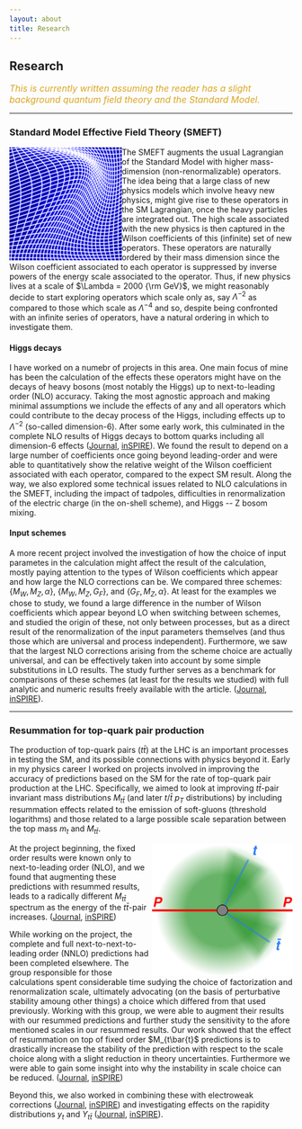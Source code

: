 ```yaml
---
layout: about
title: Research
---
```

## Research
*<font size="3" color="GoldenRod">This is currently written assuming the reader has a slight background quantum field theory and the Standard Model. </font>*

---

### Standard Model Effective Field Theory (SMEFT)
<img src="/assets/images/content/field_glow_1.png" align="left" width="200px"/>

The SMEFT augments the usual Lagrangian of the Standard Model with higher mass-dimension (non-renormalizable) operators. The idea being that a large class of new physics models which involve heavy new physics, might give rise to these operators in the SM Lagrangian, once the heavy particles are integrated out. The high scale associated with the new physics is then captured in the Wilson coefficients of this (infinite) set of new operators. These operators are naturally ordered by their mass dimension since the Wilson coefficient associated to each operator is suppressed by inverse powers of the energy scale associated to the operator. Thus, if new physics lives at a scale of $\Lambda = 2000 {\rm GeV}$, we might reasonably decide to start exploring operators which scale only as, say $\Lambda^{-2}$ as compared to those which scale as $\Lambda^{-4}$ and so, despite being confronted with an infinite series of operators, have a natural ordering in which to investigate them.

#### Higgs decays
I have worked on a numebr of projects in this area. One main focus of mine has been the calculation of the effects these operators might have on the decays of heavy bosons (most notably the Higgs) up to next-to-leading order (NLO) accuracy. Taking the most agnostic approach and making minimal assumptions we include the effects of any and all operators which could contribute to the decay process of the Higgs, including effects up to $\Lambda^{-2}$ (so-called dimension-$6$).
After some early work, this culminated in the complete NLO results of Higgs decays to bottom quarks including all dimension-$6$ effects 
([Journal](https://link.springer.com/article/10.1007/JHEP08(2019)173), [inSPIRE](https://inspirehep.net/literature/1729733)).
We found the result to depend on a large number of coefficients once going beyond leading-order and were able to quantitatively show the relative weight of the Wilson coefficient associated with each operator, compared to the expect SM result. Along the way, we also explored some technical issues related to NLO calculations in the SMEFT, including the impact of tadpoles, difficulties in renormalization of the electric charge (in the on-shell scheme), and Higgs -- Z bosom mixing.

#### Input schemes
A more recent project involved the investigation of how the choice of input parametes in the calculation might affect the result of the calculation, mostly paying attention to the types of Wilson coefficients which appear and how large the NLO corrections can be. We compared three schemes: $\{M_W, M_Z, \alpha\}$, $\{M_W, M_Z, G_F\}$, and $\{G_F, M_Z, \alpha\}$. At least for the examples we chose to study, we found a large difference in the number of Wilson coefficients which appear beyond LO when switching between schemes, and studied the origin of these, not only between processes, but as a direct result of the renormalization of the input parameters themselves (and thus those which are universal and process independent). Furthermore, we saw that the largest NLO corrections arising from the scheme choice are actually universal, and can be effectively taken into account by some simple substitutions in LO results. The study further serves as a benchmark for comparisons of these schemes (at least for the results we studied) with full analytic and numeric results freely available with the article. ([Journal](https://link.springer.com/article/10.1007/JHEP07(2023)115), [inSPIRE](https://inspirehep.net/literature/2657687)).


---


### Resummation for top-quark pair production

The production of top-quark pairs ($t\bar{t}$) at the LHC is an important processes in testing the SM, and its possible connections with physics beyond it. Early in my physics career I worked on projects involved in improving the accuracy of predictions based on the SM for the rate of top-quark pair production at the LHC. Specifically, we aimed to look at improving $t\bar{t}$-pair invariant mass distributions $M_{t\bar{t}}$ (and later $t/\bar{t}$ $p_T$ distributions) by including resummation effects related to the emission of soft-gluons (threshold logarithms) and those related to a large possible scale separation between the top mass $m_t$ and $M_{t\bar{t}}$. 

<img src="/assets/images/content/ttbar_prod.png" align="right" width="250px"/>

At the project beginning, the fixed order results were known only to next-to-leading order (NLO), and we found that augmenting these predictions with resummed results, leads to a radically different $M_{t\bar{t}}$ spectrum as the energy of the $t\bar{t}$-pair increases. ([Journal](https://journals.aps.org/prl/abstract/10.1103/PhysRevLett.116.202001), [inSPIRE](https://inspirehep.net/literature/1417004))

While working on the project, the complete and full next-to-next-to-leading order (NNLO) predictions had been completed elsewhere. The group responsible for those calculations spent considerable time sudying the choice of factorization and renormalization scale, ultimately advocating (on the basis of perturbative stability amoung other things) a choice which differed from that used previously. Working with this group, we were able to augment their results with our resummed predictions and further study the sensitivity to the afore mentioned scales in our resummed results. Our work showed that the effect of resummation on top of fixed order $M_{t\bar{t}$ predictions is to drastically increase the stability of the prediction with respect to the scale choice along with a slight reduction in theory uncertainties. Furthermore we were able to gain some insight into why the instability in scale choice can be reduced. ([Journal](https://link.springer.com/article/10.1007/JHEP05(2018)149), [inSPIRE](https://inspirehep.net/literature/1663444))

Beyond this, we also worked in combining these with electroweak corrections ([Journal](https://iopscience.iop.org/article/10.1088/1674-1137/44/8/083104), [inSPIRE](https://inspirehep.net/literature/1716558)) and investigating effects on the rapidity distributions $y_t$ and $Y_{t\bar{t}}$ ([Journal](https://link.springer.com/article/10.1007/JHEP03(2019)060), [inSPIRE](https://inspirehep.net/literature/1704967)).
